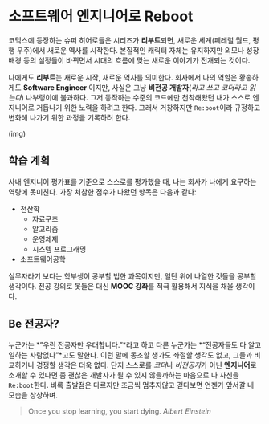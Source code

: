 # 소프트웨어 엔지니어로 Reboot

코믹스에 등장하는 슈퍼 히어로들은 시리즈가 **리부트**되면, 새로운 세계(페레럴 월드, 평행 우주)에서 새로운 역사를 시작한다. 본질적인 캐릭터 자체는 유지하지만 외모나 성장 배경 등의 설정들이 바뀌면서 시대의 흐름에 맞는 새로운 이야기가 전개되는 것이다.

나에게도 **리부트**는 새로운 시작, 새로운 역사를 의미한다. 회사에서 나의 역할은 황송하게도 **Software Engineer** 이지만, 사실은 그냥 **비전공 개발자**(*라고 쓰고 코더라고 읽는다*) 나부랭이에 불과하다. 그저 동작하는 수준의 코드에만 천착해왔던 내가 스스로 엔지니어로 거듭나기 위한 노력을 하려고 한다. 그래서 거창하지만 `Re:boot`이라 규정하고 변화해 나가기 위한 과정을 기록하려 한다.

(img)

## 학습 계획
사내 엔지니어 평가표를 기준으로 스스로를 평가했을 때, 나는 회사가 나에게 요구하는 역량에 못미친다. 가장 처참한 점수가 나왔던 항목은 다음과 같다:

- 전산학
	- 자료구조
	- 알고리즘
	- 운영체제
	- 시스템 프로그래밍
- 소프트웨어공학

실무자라기 보다는 학부생이 공부할 법한 과목이지만, 일단 위에 나열한 것들을 공부할 생각이다. 전공 강의로 못들은 대신 **MOOC 강좌**를 적극 활용해서 지식을 채울 생각이다. 

## Be 전공자?
누군가는 *”우린 전공자만 우대합니다.”*라고 하고 다른 누군가는 *“전공자들도 다 알고 일하는 사람없다”*고도 말한다. 이런 말에 동조할 생가도 좌절할 생각도 없고, 그들과 비교하거나 경쟁할 생각은 더욱 없다. 단지 스스로를 *코더*나 *비전공자*가 아닌 **엔지니어**로 소개할 수 있다면 좀 괜찮은 개발자가 될 수 있지 않을까하는 마음으로 나 자신을 `Re:boot`한다. 비록 출발점은 다르지만 조금씩 멈추지않고 걷다보면 언젠가 앞서갈 내 모습을 상상하며.

> Once you stop learning, you start dying.
> *Albert Einstein*

